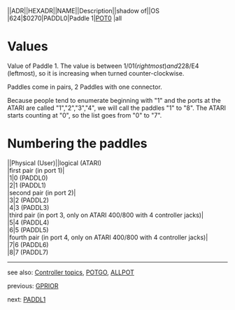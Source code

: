 ||ADR||HEXADR||NAME||Description||shadow of||OS  
|624|$0270|PADDL0|Paddle 1|[POT0](../POT0/index.md) |all  
# Values  
Value of Paddle 1. The value is between 1/$01 (rightmost) and 228/$E4 (leftmost), so it is increasing when turned counter-clockwise.  
  
Paddles come in pairs, 2 Paddles with one connector.  
  
Because people tend to enumerate beginning with "1" and the ports at the ATARI are called "1","2","3","4", we will call the paddles "1" to "8". The ATARI starts counting at "0", so the list goes from "0" to "7".  
# Numbering the paddles  
||Physical (User)||logical (ATARI)  
|first pair (in port 1)|  
|1|0 (PADDL0)  
|2|1 (PADDL1)  
|second pair (in port 2)|  
|3|2 (PADDL2)  
|4|3 (PADDL3)  
|third pair (in port 3, only on ATARI 400/800 with 4 controller jacks)|  
|5|4 (PADDL4)  
|6|5 (PADDL5)  
|fourth pair (in port 4, only on ATARI 400/800 with 4 controller jacks)|  
|7|6 (PADDL6)  
|8|7 (PADDL7)  
  
---
see also: [Controller topics](../Controller_topics/index.md), [POTGO](../POTGO/index.md), [ALLPOT](../ALLPOT/index.md)  
  
previous: [GPRIOR](../GPRIOR/index.md)  
  
next: [PADDL1](../PADDL1/index.md)  
